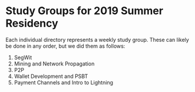 # Study Groups for 2019 Summer Residency

Each individual directory represents a weekly study group. These can likely be done in any order, but we did them as follows:

1. SegWit
2. Mining and Network Propagation
3. P2P
4. Wallet Development and PSBT
5. Payment Channels and Intro to Lightning
